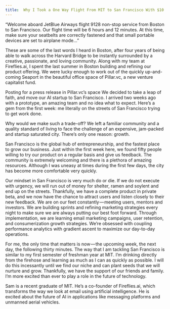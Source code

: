 ```yaml
---
title:  Why I Took a One Way Flight From MIT to San Francisco With $10 in My Pocket
---
```


“Welcome aboard JetBlue Airways flight 9128 non-stop service from Boston to San Francisco. Our flight time will be 6 hours and 12 minutes. At this time, make sure your seatbelts are correctly fastened and that small portable devices are set to airplane mode…”

These are some of the last words I heard in Boston, after four years of being able to walk across the Harvard Bridge to be instantly surrounded by a creative, passionate, and loving community. Along with my team at Fireflies.ai, I spent the last summer in Boston building and refining our product offering. We were lucky enough to work out of the quickly up-and-coming Seaport in the beautiful office space of Pillar.vc, a new venture capitalist fund.

Posting for a press release in Pillar.vc’s space
We decided to take a leap of faith, and move our AI startup to San Francisco. I arrived two weeks ago with a prototype, an amazing team and no idea what to expect. Here’s a gem from the first week: me literally on the streets of San Francisco trying to get work done.

Why would we make such a trade-off? We left a familiar community and a quality standard of living to face the challenge of an expensive, jam-packed and startup saturated city. There’s only one reason: growth.

San Francisco is the global hub of entrepreneurship, and the fastest place to grow our business. Just within the first week here, we found fifty people willing to try our product on a regular basis and give us feedback. The community is extremely welcoming and there is a plethora of amazing resources. Although I was uneasy at times during the first few days, the city has become more comfortable very quickly.

Our mindset in San Francisco is very much do or die. If we do not execute with urgency, we will run out of money for shelter, ramen and soylent and end up on the streets. Thankfully, we have a complete product in private beta, and we now have the chance to attract users and listen closely to their new feedback. We are on our feet constantly — meeting users, mentors and investors. We are building sprints and refining marketing strategies every night to make sure we are always putting our best foot forward. Through implementation, we are learning email marketing campaigns, user retention, and consumerization growth strategies. We’re obsessed with coupling performance analytics with gradient ascent to maximize our day-to-day operations.

For me, the only time that matters is now — the upcoming week, the next day, the following thirty minutes. The way that I am tackling San Francisco is similar to my first semester of freshman year at MIT. I’m drinking directly from the firehose and learning as much as I can as quickly as possible. I will do this incessantly until we find our niche and can plant seeds that we will nurture and grow. Thankfully, we have the support of our friends and family. I’m more excited than ever to play a role in the future of technology.

Sam is a recent graduate of MIT. He’s a co-founder of Fireflies.ai, which transforms the way we look at email using artificial intelligence. He is excited about the future of AI in applications like messaging platforms and unmanned aerial vehicles.
